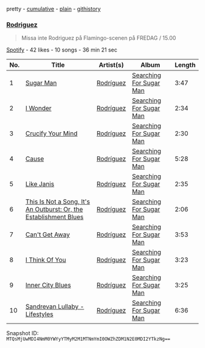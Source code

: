 pretty - [cumulative](/playlists/cumulative/52JrW4dL2mDe1Dneq0vH1I.md) - [plain](/playlists/plain/52JrW4dL2mDe1Dneq0vH1I) - [githistory](https://github.githistory.xyz/mackorone/spotify-playlist-archive/blob/main/playlists/plain/52JrW4dL2mDe1Dneq0vH1I)

### [Rodriguez](https://open.spotify.com/playlist/52JrW4dL2mDe1Dneq0vH1I)

> Missa inte Rodriguez på Flamingo\-scenen på FREDAG / 15.00

[Spotify](https://open.spotify.com/user/spotify) - 42 likes - 10 songs - 36 min 21 sec

| No. | Title | Artist(s) | Album | Length |
|---|---|---|---|---|
| 1 | [Sugar Man](https://open.spotify.com/track/52BUOdNI2TneBPq4EFOtAy) | [Rodríguez](https://open.spotify.com/artist/5PrHzxc3kFm4hIrGNmelpX) | [Searching For Sugar Man](https://open.spotify.com/album/4s7qz6sSmn1gzphGM9P5dK) | 3:47 |
| 2 | [I Wonder](https://open.spotify.com/track/2YlYHoXimSTWxXKgN3eX2t) | [Rodríguez](https://open.spotify.com/artist/5PrHzxc3kFm4hIrGNmelpX) | [Searching For Sugar Man](https://open.spotify.com/album/4s7qz6sSmn1gzphGM9P5dK) | 2:34 |
| 3 | [Crucify Your Mind](https://open.spotify.com/track/6pav0KCJLInt6cjZuVJBI0) | [Rodríguez](https://open.spotify.com/artist/5PrHzxc3kFm4hIrGNmelpX) | [Searching For Sugar Man](https://open.spotify.com/album/4s7qz6sSmn1gzphGM9P5dK) | 2:30 |
| 4 | [Cause](https://open.spotify.com/track/51VAe9ZwidLP0JDaL5p0cp) | [Rodríguez](https://open.spotify.com/artist/5PrHzxc3kFm4hIrGNmelpX) | [Searching For Sugar Man](https://open.spotify.com/album/4s7qz6sSmn1gzphGM9P5dK) | 5:28 |
| 5 | [Like Janis](https://open.spotify.com/track/0pkWgz2RWfYFzi8v7AOldJ) | [Rodríguez](https://open.spotify.com/artist/5PrHzxc3kFm4hIrGNmelpX) | [Searching For Sugar Man](https://open.spotify.com/album/4s7qz6sSmn1gzphGM9P5dK) | 2:35 |
| 6 | [This Is Not a Song, It's An Outburst: Or, the Establishment Blues](https://open.spotify.com/track/0mZp2yHD66nIfwhrYn0mob) | [Rodríguez](https://open.spotify.com/artist/5PrHzxc3kFm4hIrGNmelpX) | [Searching For Sugar Man](https://open.spotify.com/album/4s7qz6sSmn1gzphGM9P5dK) | 2:06 |
| 7 | [Can't Get Away](https://open.spotify.com/track/6hCMKNQR8XZtGlZcrS9ZoW) | [Rodríguez](https://open.spotify.com/artist/5PrHzxc3kFm4hIrGNmelpX) | [Searching For Sugar Man](https://open.spotify.com/album/4s7qz6sSmn1gzphGM9P5dK) | 3:53 |
| 8 | [I Think Of You](https://open.spotify.com/track/7rw29NRtmX0jIUCWmZuM79) | [Rodríguez](https://open.spotify.com/artist/5PrHzxc3kFm4hIrGNmelpX) | [Searching For Sugar Man](https://open.spotify.com/album/4s7qz6sSmn1gzphGM9P5dK) | 3:23 |
| 9 | [Inner City Blues](https://open.spotify.com/track/5XLLcnfznZicerhPdTVE5z) | [Rodríguez](https://open.spotify.com/artist/5PrHzxc3kFm4hIrGNmelpX) | [Searching For Sugar Man](https://open.spotify.com/album/4s7qz6sSmn1gzphGM9P5dK) | 3:25 |
| 10 | [Sandrevan Lullaby \- Lifestyles](https://open.spotify.com/track/3LbbsMEynDkG1U2l8XzI0H) | [Rodríguez](https://open.spotify.com/artist/5PrHzxc3kFm4hIrGNmelpX) | [Searching For Sugar Man](https://open.spotify.com/album/4s7qz6sSmn1gzphGM9P5dK) | 6:36 |

Snapshot ID: `MTQsMjUwMDI4NmM0YWYyYTMyM2M1MTNmYmI0OWZhZDM1N2E0MDI2YTkzNg==`
